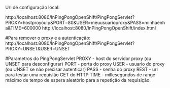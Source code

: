 Url de configuração local:

http://localhost:8080/InPingPongOpenShift/PingPongServlet?PROXY=hostproyouip&PORT=80&USER=meuusuarioproxy&PASS=minhaenha&TIME=600000
http://localhost:8080/InPingPongOpenShift/index.html

#Para remover o proxy e a autenticação:
http://localhost:8080/InPingPongOpenShift/PingPongServlet?PROXY=UNSET&USER=UNSET

#Parametros do PingPongServlet
PROXY - host do servidor proxy (ou UNSET para desconfigurar)
PORT - porta do proxy
USER - usuario do proxy (ou UNSET se não precisar autenticar)
PASS - senha do proxy
REST - url para testar uma requisião GET  do HTTP
TIME - millesegundos de range máximo de tempo de espera aleatório para a repetição da requisição. 
